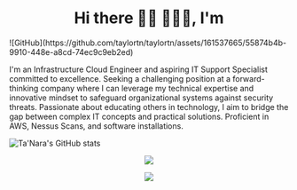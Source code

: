 <h1 align="center">Hi there 👋🏾 👩🏾‍💻, I'm </h1>
![GitHub](https://github.com/taylortn/taylortn/assets/161537665/55874b4b-9910-448e-a8cd-74ec9c9eb2ed)


I'm an Infrastructure Cloud Engineer and aspiring IT Support Specialist committed to excellence. Seeking a challenging position at a forward-thinking company where I can leverage my technical expertise and innovative mindset to safeguard organizational systems against security threats. Passionate about educating others in technology, I aim to bridge the gap between complex IT concepts and practical solutions. Proficient in AWS, Nessus Scans, and software installations.
<!--
![LinkedIn](https://img.shields.io/badge/linkedin-%230077B5.svg?style=for-the-badge&logo=linkedin&logoColor=white) <a href="https://www.linkedin.com/in/taylortanara">
-->

![Ta'Nara's GitHub stats](https://github-readme-stats-ebon-chi.vercel.app/api?username=taylortn&show_icons=true&theme=radical)

<p align="center">
  <a target="_blank"href="https://www.linkedin.com/in/taylortanara/"><img src="https://img.shields.io/badge/linkedin-%230077B5.svg?&style=for-the-badge&logo=linkedin&logoColor=white" /></a>

<!--
**taylortn/taylortn** is a ✨ _special_ ✨ repository because its `README.md` (this file) appears on your GitHub profile.

Here are some ideas to get you started:

- 🔭 I’m currently working on ...
- 🌱 I’m currently learning ...
- 👯 I’m looking to collaborate on ...
- 🤔 I’m looking for help with ...
- 💬 Ask me about ...
- 📫 How to reach me: ...
- 😄 Pronouns: ...
- ⚡ Fun fact: ...
-->
<p align="center">
  <a target="_blank"href="https://www.linkedin.com/in/taylortanara/"><img src="https://img.shields.io/badge/linkedin-%230077B5.svg?&style=for-the-badge&logo=linkedin&logoColor=white" /></a>
